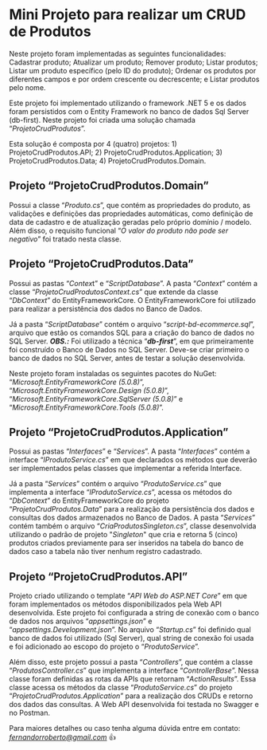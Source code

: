 # Mini Projeto para realizar um CRUD de Produtos
Neste projeto foram implementadas as seguintes funcionalidades: Cadastrar produto; Atualizar um produto; Remover produto; Listar produtos; Listar um produto específico (pelo ID do produto); Ordenar os produtos por diferentes campos e por ordem crescente ou decrescente; e Listar produtos pelo nome. 

Este projeto foi implementado utilizando o framework .NET 5 e os dados foram persistidos com o Entity Framework no banco de dados Sql Server (db-first).
Neste projeto foi criada uma solução chamada “*ProjetoCrudProdutos*”. 

Esta solução é composta por 4 (quatro) projetos: 1) ProjetoCrudProdutos.API; 2) ProjetoCrudProdutos.Application; 3) ProjetoCrudProdutos.Data; 4) ProjetoCrudProdutos.Domain.

## Projeto “ProjetoCrudProdutos.Domain” 
Possui a classe “*Produto.cs*”, que contém as propriedades do produto, as validações e definições das propriedades automáticas, como definição de data de cadastro e de atualização geradas pelo próprio domínio / modelo. Além disso, o requisito funcional “*O valor do produto não pode ser negativo*” foi tratado nesta classe. 

## Projeto “ProjetoCrudProdutos.Data” 
Possui as pastas “*Contex*t” e “*ScriptDatabase*”. A pasta “*Context*” contém a classe “*ProjetoCrudProdutosContext.cs*” que extende da classe “*DbContext*” do EntityFrameworkCore. O EntityFrameworkCore foi utilizado para realizar a persistência dos dados no Banco de Dados. 

Já a pasta “*ScriptDatabase*” contém o arquivo “*script-bd-ecommerce.sql*”, arquivo que estão os comandos SQL para a criação do banco de dados no SQL Server. ***OBS.:*** Foi utilizado a técnica “***db-first***”, em que primeiramente foi construído o Banco de Dados no SQL Server. Deve-se criar primeiro o banco de dados no SQL Server, antes de testar a solução desenvolvida. 

Neste projeto foram instaladas os seguintes pacotes do NuGet: “*Microsoft.EntityFrameworkCore (5.0.8)*”, “*Microsoft.EntityFrameworkCore.Design (5.0.8)*”, “*Microsoft.EntityFrameworkCore.SqlServer (5.0.8)*” e “*Microsoft.EntityFrameworkCore.Tools (5.0.8)*”. 

## Projeto “ProjetoCrudProdutos.Application” 
Possui as pastas “*Interfaces*” e “*Services*”. A pasta “*Interfaces*” contém a interface “*IProdutoService.cs*” em que declarados os métodos que deverão ser implementados pelas classes que implementar a referida Interface. 

Já a pasta “*Services*” contém o arquivo “*ProdutoService.cs*” que implementa a interface “*IProdutoService.cs*”, acessa os métodos do “*DbContext*” do EntityFrameworkCore do projeto “*ProjetoCrudProdutos.Data*” para a realização da persistência dos dados e consultas dos dados armazenados no Banco de Dados. A pasta “*Services*” contém também o arquivo “*CriaProdutosSingleton.cs*”, classe desenvolvida utilizando o padrão de projeto "*Singleton*" que cria e retorna 5 (cinco) produtos criados previamente para ser inseridos na tabela do banco de dados caso a tabela não tiver nenhum registro cadastrado.

## Projeto “ProjetoCrudProdutos.API” 
Projeto criado utilizando o template “*API Web do ASP.NET Core*” em que foram implementados os métodos disponibilizados pela Web API desenvolvida. Este projeto foi configurada a string de conexão com o banco de dados nos arquivos “*appsettings.json*” e “*appsettings.Development.json*”. No arquivo “*Startup.cs*” foi definido qual banco de dados foi utilizado (Sql Server), qual string de conexão foi usada e foi adicionado ao escopo do projeto o “*ProdutoService*”.

Além disso, este projeto possui a pasta “*Controllers*”, que contém a classe “*ProdutosController.cs*” que implementa a interface “*ControllerBase*”. Nessa classe foram definidas as rotas da APIs que retornam “*ActionResults*”. Essa classe acessa os métodos da classe “*ProdutoService.cs*” do projeto “*ProjetoCrudProdutos.Application*” para a realização dos CRUDs e retorno dos dados das consultas. A Web API desenvolvida foi testada no Swagger e no Postman. 

Para maiores detalhes ou caso tenha alguma dúvida entre em contato: *fernandorroberto@gmail.com* 👍

